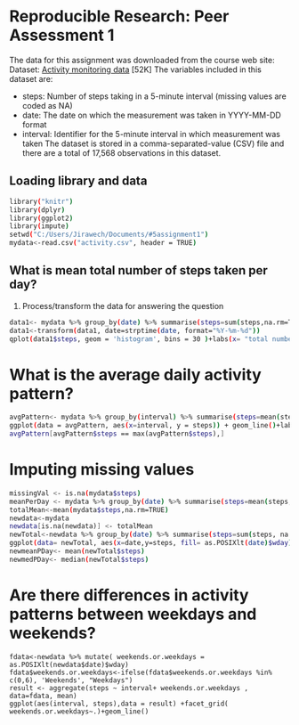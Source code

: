 # Reproducible Research: Peer Assessment 1

The data for this assignment was downloaded from the course web site:
Dataset: [Activity monitoring data](https://d396qusza40orc.cloudfront.net/repdata%2Fdata%2Factivity.zip) [52K]
The variables included in this dataset are:
- steps: Number of steps taking in a 5-minute interval (missing values are coded as NA)
- date: The date on which the measurement was taken in YYYY-MM-DD format
- interval: Identifier for the 5-minute interval in which measurement was taken
The dataset is stored in a comma-separated-value (CSV) file and there are a total of 17,568 observations in this dataset.
## Loading library and data
```sh
library("knitr")
library(dplyr)
library(ggplot2)
library(impute)
setwd("C:/Users/Jirawech/Documents/#5assignment1")
mydata<-read.csv("activity.csv", header = TRUE)
```
## What is mean total number of steps taken per day?
1. Process/transform the data for answering the question
```sh
data1<- mydata %>% group_by(date) %>% summarise(steps=sum(steps,na.rm=TRUE))
data1<-transform(data1, date=strptime(date, format="%Y-%m-%d"))
qplot(data1$steps, geom = 'histogram', bins = 30 )+labs(x= "total number of steps taken each day")
```
[](https://github.com/nomiinee/RepData_PeerAssessment1/blob/assignment/directory/plot1.png)

# What is the average daily activity pattern?
```sh
avgPattern<- mydata %>% group_by(interval) %>% summarise(steps=mean(steps, na.rm=TRUE))
ggplot(data = avgPattern, aes(x=interval, y = steps)) + geom_line()+labs(x = "Average steps", y="5 minute interval")
avgPattern[avgPattern$steps == max(avgPattern$steps),]
```
[](https://github.com/nomiinee/RepData_PeerAssessment1/blob/assignment/directory/plot2.png)
# Imputing missing values
```sh
missingVal <- is.na(mydata$steps)
meanPerDay <- mydata %>% group_by(date) %>% summarise(steps=mean(steps, na.rm=TRUE))
totalMean<-mean(mydata$steps,na.rm=TRUE)
newdata<-mydata
newdata[is.na(newdata)] <- totalMean
newTotal<-newdata %>% group_by(date) %>% summarise(steps=sum(steps, na.rm=TRUE))
ggplot(data= newTotal, aes(x=date,y=steps, fill= as.POSIXlt(date)$wday), width = 30, fill = date )+labs(x= "New total number of steps taken each day")+geom_bar(stat = "identity")+ theme(axis.text.x = element_text(angle = 90, hjust = 1))
newmeanPDay<- mean(newTotal$steps)
newmedPDay<- median(newTotal$steps)
```
[](https://github.com/nomiinee/RepData_PeerAssessment1/blob/assignment/directory/plot3.png)
# Are there differences in activity patterns between weekdays and weekends?
```
fdata<-newdata %>% mutate( weekends.or.weekdays = as.POSIXlt(newdata$date)$wday)
fdata$weekends.or.weekdays<-ifelse(fdata$weekends.or.weekdays %in% c(0,6), 'Weekends', "Weekdays")
result <- aggregate(steps ~ interval+ weekends.or.weekdays , data=fdata, mean)
ggplot(aes(interval, steps),data = result) +facet_grid( weekends.or.weekdays~.)+geom_line()
```
[](https://github.com/nomiinee/RepData_PeerAssessment1/blob/assignment/directory/plot4.png)



